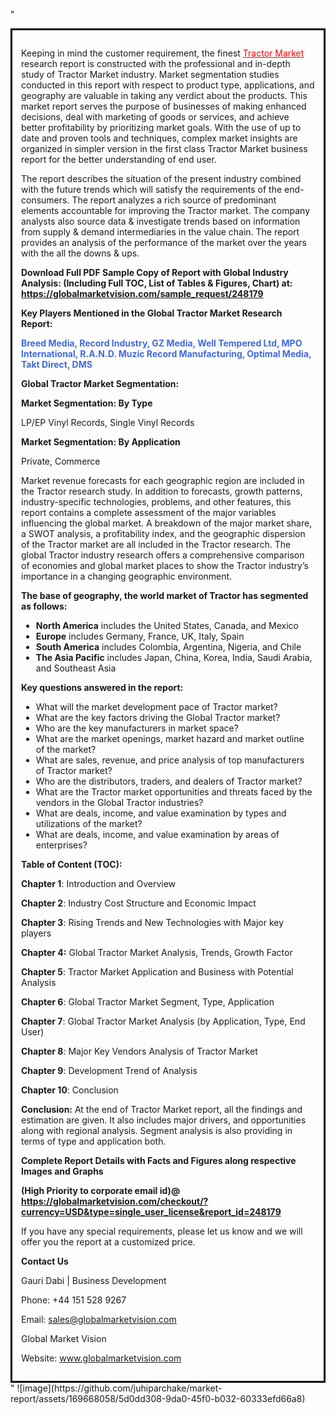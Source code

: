 "<div style='border: 3px solid black; padding: 1em;'>

Keeping in mind the customer requirement, the finest <a style='color: #ff0000;' href='https://globalmarketvision.com/reports/global-tractor-market/248179'>Tractor Market</a> research report is constructed with the professional and in-depth study of Tractor Market industry. Market segmentation studies conducted in this report with respect to product type, applications, and geography are valuable in taking any verdict about the products. This market report serves the purpose of businesses of making enhanced decisions, deal with marketing of goods or services, and achieve better profitability by prioritizing market goals. With the use of up to date and proven tools and techniques, complex market insights are organized in simpler version in the first class Tractor Market business report for the better understanding of end user.

The report describes the situation of the present industry combined with the future trends which will satisfy the requirements of the end-consumers. The report analyzes a rich source of predominant elements accountable for improving the Tractor market. The company analysts also source data &amp; investigate trends based on information from supply &amp; demand intermediaries in the value chain. The report provides an analysis of the performance of the market over the years with the all the downs &amp; ups.

<strong>Download Full PDF Sample Copy of Report with Global Industry Analysis: (Including Full TOC, List of Tables &amp; Figures, Chart) at</strong><strong>:</strong><strong> <a style='color: #ff0000;' href='https://globalmarketvision.com/sample_request/248179?utm_source=linkedinPulse&utm_medium=Juhi&utm_campaign=Juhi'><strong>https://globalmarketvision.com/sample_request/248179</strong></a></strong>

<strong>Key Players Mentioned in the Global Tractor Market Research Report:</strong>

<strong style='color: #4169e1;'>Breed Media, Record Industry, GZ Media, Well Tempered Ltd, MPO International, R.A.N.D. Muzic Record Manufacturing, Optimal Media, Takt Direct, DMS</strong>

<strong>Global Tractor Market Segmentation:</strong>

<strong>Market Segmentation: By Type</strong>

LP/EP Vinyl Records, Single Vinyl Records

<strong>Market Segmentation: By Application</strong>

Private, Commerce

Market revenue forecasts for each geographic region are included in the Tractor research study. In addition to forecasts, growth patterns, industry-specific technologies, problems, and other features, this report contains a complete assessment of the major variables influencing the global market. A breakdown of the major market share, a SWOT analysis, a profitability index, and the geographic dispersion of the Tractor market are all included in the Tractor research. The global Tractor industry research offers a comprehensive comparison of economies and global market places to show the Tractor industry’s importance in a changing geographic environment.

<strong>The base of geography, the world market of Tractor has segmented as follows:</strong>
<ul>
  <li><strong>North America</strong> includes the United States, Canada, and Mexico</li>
  <li><strong>Europe</strong> includes Germany, France, UK, Italy, Spain</li>
  <li><strong>South America</strong> includes Colombia, Argentina, Nigeria, and Chile</li>
  <li><strong>The Asia Pacific</strong> includes Japan, China, Korea, India, Saudi Arabia, and Southeast Asia</li>
</ul>
<strong>Key questions answered in the report:</strong>
<ul>
  <li>What will the market development pace of Tractor market?</li>
  <li>What are the key factors driving the Global Tractor market?</li>
  <li>Who are the key manufacturers in market space?</li>
  <li>What are the market openings, market hazard and market outline of the market?</li>
  <li>What are sales, revenue, and price analysis of top manufacturers of Tractor market?</li>
  <li>Who are the distributors, traders, and dealers of Tractor market?</li>
  <li>What are the Tractor market opportunities and threats faced by the vendors in the Global Tractor industries?</li>
  <li>What are deals, income, and value examination by types and utilizations of the market?</li>
  <li>What are deals, income, and value examination by areas of enterprises?</li>
</ul>
<strong>Table of Content (TOC): </strong>

<strong>Chapter 1</strong>: Introduction and Overview

<strong>Chapter 2</strong>: Industry Cost Structure and Economic Impact

<strong>Chapter 3</strong>: Rising Trends and New Technologies with Major key players

<strong>Chapter 4:</strong> Global Tractor Market Analysis, Trends, Growth Factor

<strong>Chapter 5</strong>: Tractor Market Application and Business with Potential Analysis

<strong>Chapter 6</strong>: Global Tractor Market Segment, Type, Application

<strong>Chapter 7</strong>: Global Tractor Market Analysis (by Application, Type, End User)

<strong>Chapter 8</strong>: Major Key Vendors Analysis of Tractor Market

<strong>Chapter 9</strong>: Development Trend of Analysis

<strong>Chapter 10</strong>: Conclusion

<strong>Conclusion:</strong> At the end of Tractor Market report, all the findings and estimation are given. It also includes major drivers, and opportunities along with regional analysis. Segment analysis is also providing in terms of type and application both.

<strong> Complete Report Details with Facts and Figures along respective Images and Graphs </strong>

<strong>(High Priority to corporate email id)</strong><strong>@</strong><strong> <strong><a style='color: #ff0000;' href='https://globalmarketvision.com/checkout/?currency=USD&type=single_user_license&report_id=248179?utm_source=linkedinPulse&utm_medium=Juhi&utm_campaign=Juhi'>https://globalmarketvision.com/checkout/?currency=USD&type=single_user_license&report_id=248179</a></strong>
</strong>

If you have any special requirements, please let us know and we will offer you the report at a customized price.

<strong>Contact Us</strong>

Gauri Dabi | Business Development

Phone: +44 151 528 9267

Email: <a href='mailto:sales@globalmarketvision.com'>sales@globalmarketvision.com</a>

Global Market Vision

Website: <a href='http://www.globalmarketvision.com/'>www.globalmarketvision.com</a>

</div>"
![image](https://github.com/juhiparchake/market-report/assets/169668058/5d0dd308-9da0-45f0-b032-60333efd66a8)
